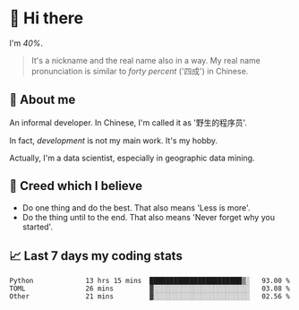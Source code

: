 # 👋 Hi there

I'm *40%*.

> It's a nickname and the real name also in a way.
> My real name pronunciation is similar to *forty percent* ('四成') in Chinese.

## :speech_balloon: About me

An informal developer. In Chinese, I'm called it as '野生的程序员'.

In fact, _development_ is not my main work. It's my hobby.

Actually, I'm a data scientist, especially in geographic data mining.

## :see_no_evil: Creed which I believe

- Do one thing and do the best. That also means 'Less is more'.
- Do the thing until to the end. That also means 'Never forget why you started'.

## :chart_with_upwards_trend: Last 7 days my coding stats

<!--START_SECTION:waka-->

```text
Python             13 hrs 15 mins  ███████████████████████▒░   93.00 %
TOML               26 mins         ▓░░░░░░░░░░░░░░░░░░░░░░░░   03.08 %
Other              21 mins         ▓░░░░░░░░░░░░░░░░░░░░░░░░   02.56 %
```

<!--END_SECTION:waka-->
